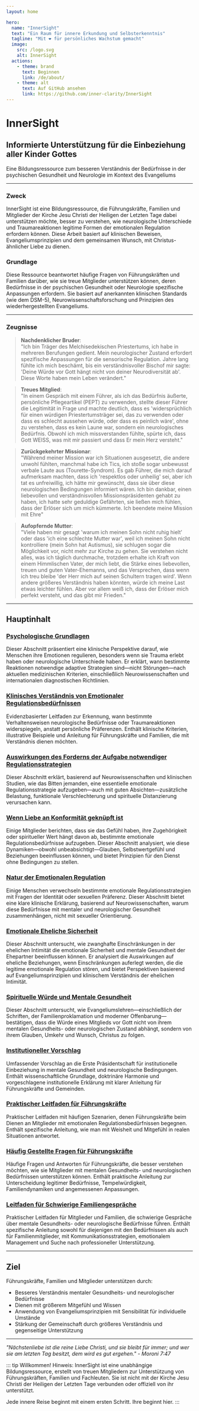 ```yaml
---
layout: home

hero:
  name: "InnerSight"
  text: "Ein Raum für innere Erkundung und Selbsterkenntnis"
  tagline: "Mit ❤️ für persönliches Wachstum gemacht"
  image:
    src: /logo.svg
    alt: InnerSight
  actions:
    - theme: brand
      text: Beginnen
      link: /de/about/
    - theme: alt
      text: Auf GitHub ansehen
      link: https://github.com/inner-clarity/InnerSight
---
```

<!--content -->

<!--<ContenidoActualDe />-->

# InnerSight  
## Informierte Unterstützung für die Einbeziehung aller Kinder Gottes  

Eine Bildungsressource zum besseren Verständnis der Bedürfnisse in der psychischen Gesundheit und Neurologie im Kontext des Evangeliums

---

### Zweck

InnerSight ist eine Bildungsressource, die Führungskräfte, Familien und Mitglieder der Kirche Jesu Christi der Heiligen der Letzten Tage dabei unterstützen möchte, besser zu verstehen, wie neurologische Unterschiede und Traumareaktionen legitime Formen der emotionalen Regulation erfordern können. Diese Arbeit basiert auf klinischen Beweisen, Evangeliumsprinzipien und dem gemeinsamen Wunsch, mit Christus-ähnlicher Liebe zu dienen.

### Grundlage

Diese Ressource beantwortet häufige Fragen von Führungskräften und Familien darüber, wie sie treue Mitglieder unterstützen können, deren Bedürfnisse in der psychischen Gesundheit oder Neurologie spezifische Anpassungen erfordern. Sie basiert auf anerkannten klinischen Standards (wie dem DSM-5), Neurowissenschaftsforschung und Prinzipien des wiederhergestellten Evangeliums.

---

### Zeugnisse

> **Nachdenklicher Bruder**: \
> "Ich bin Träger des Melchisedekischen Priestertums, ich habe in mehreren Berufungen gedient. Mein neurologischer Zustand erfordert spezifische Anpassungen für die sensorische Regulation. Jahre lang fühlte ich mich beschämt, bis ein verständnisvoller Bischof mir sagte: 'Deine Würde vor Gott hängt nicht von deiner Neurodiversität ab'. Diese Worte haben mein Leben verändert."

> **Treues Mitglied**: \
> "In einem Gespräch mit einem Führer, als ich das Bedürfnis äußerte, persönliche Pflegeartikel (PEPT) zu verwenden, stellte dieser Führer die Legitimität in Frage und machte deutlich, dass es 'widersprüchlich für einen würdigen Priestertumsträger sei, das zu verwenden oder dass es schlecht aussehen würde, oder dass es peinlich wäre', ohne zu verstehen, dass es kein Laune war, sondern ein neurologisches Bedürfnis. Obwohl ich mich missverstanden fühlte, spürte ich, dass Gott WEISS, was mit mir passiert und dass Er mein Herz versteht."

> **Zurückgekehrter Missionar**: \
> "Während meiner Mission war ich Situationen ausgesetzt, die andere unwohl fühlten, manchmal habe ich Tics, ich stoße sogar unbewusst verbale Laute aus (Tourette-Syndrom). Es gab Führer, die mich darauf aufmerksam machten, dass ich 'respektlos oder unheilig' sei, aber ich tat es unfreiwillig, ich hätte mir gewünscht, dass sie über diese neurologischen Bedingungen informiert wären. Ich bin dankbar, einen liebevollen und verständnisvollen Missionspräsidenten gehabt zu haben, ich hatte sehr geduldige Gefährten, sie ließen mich fühlen, dass der Erlöser sich um mich kümmerte. Ich beendete meine Mission mit Ehre"

> **Aufopfernde Mutter**: \
> "Viele haben mir gesagt 'warum ich meinen Sohn nicht ruhig hielt' oder dass 'ich eine schlechte Mutter war', weil ich meinen Sohn nicht kontrolliere (mein Sohn hat Autismus), sie schlugen sogar die Möglichkeit vor, nicht mehr zur Kirche zu gehen. Sie verstehen nicht alles, was ich täglich durchmache, trotzdem erhalte ich Kraft von einem Himmlischen Vater, der mich liebt, die Stärke eines liebevollen, treuen und guten Vater-Ehemanns, und das Versprechen, dass wenn ich treu bleibe 'der Herr mich auf seinen Schultern tragen wird'. Wenn andere größeres Verständnis haben könnten, würde ich meine Last etwas leichter fühlen. Aber vor allem weiß ich, dass der Erlöser mich perfekt versteht, und das gibt mir Frieden."

---

## Hauptinhalt

### [Psychologische Grundlagen](/de/analisis_psicologico_apropiado_v2)
Dieser Abschnitt präsentiert eine klinische Perspektive darauf, wie Menschen ihre Emotionen regulieren, besonders wenn sie Trauma erlebt haben oder neurologische Unterschiede haben. Er erklärt, wann bestimmte Reaktionen notwendige adaptive Strategien sind—nicht Störungen—nach aktuellen medizinischen Kriterien, einschließlich Neurowissenschaften und internationalen diagnostischen Richtlinien.

### [Klinisches Verständnis von Emotionaler Regulationsbedürfnissen](/de/fundamento_cientifico_validacion)
Evidenzbasierter Leitfaden zur Erkennung, wann bestimmte Verhaltensweisen neurologische Bedürfnisse oder Traumareaktionen widerspiegeln, anstatt persönliche Präferenzen. Enthält klinische Kriterien, illustrative Beispiele und Anleitung für Führungskräfte und Familien, die mit Verständnis dienen möchten.

### [Auswirkungen des Forderns der Aufgabe notwendiger Regulationsstrategien](/de/efectos_de_restricciones_coercitiva)
Dieser Abschnitt erklärt, basierend auf Neurowissenschaften und klinischen Studien, wie das Bitten jemanden, eine essentielle emotionale Regulationsstrategie aufzugeben—auch mit guten Absichten—zusätzliche Belastung, funktionale Verschlechterung und spirituelle Distanzierung verursachen kann.

### [Wenn Liebe an Konformität geknüpft ist](/de/chantaje_emocional)
Einige Mitglieder berichten, dass sie das Gefühl haben, ihre Zugehörigkeit oder spiritueller Wert hängt davon ab, bestimmte emotionale Regulationsbedürfnisse aufzugeben. Dieser Abschnitt analysiert, wie diese Dynamiken—obwohl unbeabsichtigt—Glauben, Selbstwertgefühl und Beziehungen beeinflussen können, und bietet Prinzipien für den Dienst ohne Bedingungen zu stellen.

### [Natur der Emotionalen Regulation](/de/naturaleza_regulacion_emocional)
Einige Menschen verwechseln bestimmte emotionale Regulationsstrategien mit Fragen der Identität oder sexuellen Präferenz. Dieser Abschnitt bietet eine klare klinische Erklärung, basierend auf Neurowissenschaften, warum diese Bedürfnisse mit mentaler und neurologischer Gesundheit zusammenhängen, nicht mit sexueller Orientierung.

### [Emotionale Eheliche Sicherheit](/de/seguridad_emocional_conyugal)
Dieser Abschnitt untersucht, wie zwanghafte Einschränkungen in der ehelichen Intimität die emotionale Sicherheit und mentale Gesundheit der Ehepartner beeinflussen können. Er analysiert die Auswirkungen auf eheliche Beziehungen, wenn Einschränkungen auferlegt werden, die die legitime emotionale Regulation stören, und bietet Perspektiven basierend auf Evangeliumsprinzipien und klinischem Verständnis der ehelichen Intimität.

### [Spirituelle Würde und Mentale Gesundheit](/de/sacerdocio_salud_mental_apropiado_v5)  
Dieser Abschnitt untersucht, wie Evangeliumslehren—einschließlich der Schriften, der Familienproklamation und moderner Offenbarung—bestätigen, dass die Würde eines Mitglieds vor Gott nicht von ihrem mentalen Gesundheits- oder neurologischen Zustand abhängt, sondern von ihrem Glauben, Umkehr und Wunsch, Christus zu folgen.

### [Institutioneller Vorschlag](/de/propuesta_v1_esp)
Umfassender Vorschlag an die Erste Präsidentschaft für institutionelle Einbeziehung in mentale Gesundheit und neurologische Bedingungen. Enthält wissenschaftliche Grundlage, doktrinäre Harmonie und vorgeschlagene institutionelle Erklärung mit klarer Anleitung für Führungskräfte und Gemeinden.

### [Praktischer Leitfaden für Führungskräfte](/de/guia_practica_lideres)
Praktischer Leitfaden mit häufigen Szenarien, denen Führungskräfte beim Dienen an Mitglieder mit emotionalen Regulationsbedürfnissen begegnen. Enthält spezifische Anleitung, wie man mit Weisheit und Mitgefühl in realen Situationen antwortet.

### [Häufig Gestellte Fragen für Führungskräfte](/de/preguntasfrecuentes)
Häufige Fragen und Antworten für Führungskräfte, die besser verstehen möchten, wie sie Mitglieder mit mentalen Gesundheits- und neurologischen Bedürfnissen unterstützen können. Enthält praktische Anleitung zur Unterscheidung legitimer Bedürfnisse, Tempelwürdigkeit, Familiendynamiken und angemessenen Anpassungen.

### [Leitfaden für Schwierige Familiengespräche](/de/guia_conversacion)
Praktischer Leitfaden für Mitglieder und Familien, die schwierige Gespräche über mentale Gesundheits- oder neurologische Bedürfnisse führen. Enthält spezifische Anleitung sowohl für diejenigen mit den Bedürfnissen als auch für Familienmitglieder, mit Kommunikationsstrategien, emotionalem Management und Suche nach professioneller Unterstützung.

---

## Ziel

Führungskräfte, Familien und Mitglieder unterstützen durch:

- Besseres Verständnis mentaler Gesundheits- und neurologischer Bedürfnisse
- Dienen mit größerem Mitgefühl und Wissen
- Anwendung von Evangeliumsprinzipien mit Sensibilität für individuelle Umstände
- Stärkung der Gemeinschaft durch größeres Verständnis und gegenseitige Unterstützung

---

*"Nächstenliebe ist die reine Liebe Christi, und sie bleibt für immer; und wer sie am letzten Tag besitzt, dem wird es gut ergehen." - Moroni 7:47*

::: tip Willkommen!
Hinweis: InnerSight ist eine unabhängige Bildungsressource, erstellt von treuen Mitgliedern zur Unterstützung von Führungskräften, Familien und Fachleuten. Sie ist nicht mit der Kirche Jesu Christi der Heiligen der Letzten Tage verbunden oder offiziell von ihr unterstützt.

Jede innere Reise beginnt mit einem ersten Schritt. Ihre beginnt hier.
:::